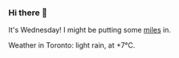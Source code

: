 ### Hi there :wave:

It's Wednesday! I might be putting some [miles](https://www.strava.com/athletes/889963) in.

Weather in Toronto: light rain, at +7°C.
